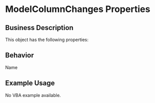 # ModelColumnChanges Properties

## Business Description
This object has the following properties:

## Behavior
Name

## Example Usage
No VBA example available.